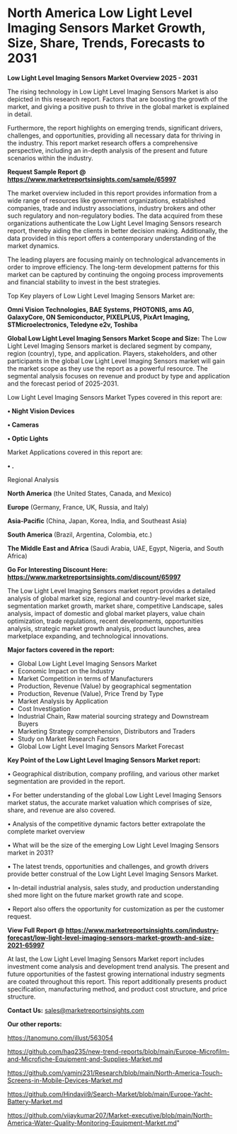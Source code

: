 # North America Low Light Level Imaging Sensors Market Growth, Size, Share, Trends, Forecasts to 2031

<Strong> Low Light Level Imaging Sensors Market Overview 2025 - 2031</strong>

The rising technology in Low Light Level Imaging Sensors Market is also depicted in this research report. Factors that are boosting the growth of the market, and giving a positive push to thrive in the global market is explained in detail.

Furthermore, the report highlights on emerging trends, significant drivers, challenges, and opportunities, providing all necessary data for thriving in the industry. This report market research offers a comprehensive perspective, including an in-depth analysis of the present and future scenarios within the industry.

<strong>Request Sample Report @ <a href=https://www.marketreportsinsights.com/sample/65997>https://www.marketreportsinsights.com/sample/65997</a></strong>

The market overview included in this report provides information from a wide range of resources like government organizations, established companies, trade and industry associations, industry brokers and other such regulatory and non-regulatory bodies. The data acquired from these organizations authenticate the Low Light Level Imaging Sensors research report, thereby aiding the clients in better decision making. Additionally, the data provided in this report offers a contemporary understanding of the market dynamics.

The leading players are focusing mainly on technological advancements in order to improve efficiency. The long-term development patterns for this market can be captured by continuing the ongoing process improvements and financial stability to invest in the best strategies.

Top Key players of Low Light Level Imaging Sensors Market are:

<strong>Omni Vision Technologies, BAE Systems, PHOTONIS, ams AG, GalaxyCore, ON Semiconductor, PIXELPLUS, PixArt Imaging, STMicroelectronics, Teledyne e2v, Toshiba</strong>

<strong><b>Global Low Light Level Imaging Sensors Market Scope and Size:</b></strong>
The Low Light Level Imaging Sensors market is declared segment by company, region (country), type, and application. Players, stakeholders, and other participants in the global Low Light Level Imaging Sensors market will gain the market scope as they use the report as a powerful resource. The segmental analysis focuses on revenue and product by type and application and the forecast period of 2025-2031.

Low Light Level Imaging Sensors Market Types covered in this report are:

<strong>• Night Vision Devices

• Cameras

• Optic Lights</strong>

Market Applications covered in this report are:

<strong>• .</strong> 

Regional Analysis

<strong>North America</strong> (the United States, Canada, and Mexico)

<strong>Europe</strong> (Germany, France, UK, Russia, and Italy)

<strong>Asia-Pacific</strong> (China, Japan, Korea, India, and Southeast Asia)

<strong>South America</strong> (Brazil, Argentina, Colombia, etc.)

<strong>The Middle East and Africa</strong> (Saudi Arabia, UAE, Egypt, Nigeria, and South Africa)

<strong>Go For Interesting Discount Here: <a href=https://www.marketreportsinsights.com/discount/65997>https://www.marketreportsinsights.com/discount/65997</a></strong>

The Low Light Level Imaging Sensors market report provides a detailed analysis of global market size, regional and country-level market size, segmentation market growth, market share, competitive Landscape, sales analysis, impact of domestic and global market players, value chain optimization, trade regulations, recent developments, opportunities analysis, strategic market growth analysis, product launches, area marketplace expanding, and technological innovations.

<strong><b>Major factors covered in the report:</b></strong>
<ul>
  <li>Global Low Light Level Imaging Sensors Market </li>
  <li>Economic Impact on the Industry</li>
  <li>Market Competition in terms of Manufacturers</li>
  <li>Production, Revenue (Value) by geographical segmentation</li>
  <li>Production, Revenue (Value), Price Trend by Type</li>
  <li>Market Analysis by Application</li>
  <li>Cost Investigation</li>
  <li>Industrial Chain, Raw material sourcing strategy and Downstream Buyers</li>
  <li>Marketing Strategy comprehension, Distributors and Traders</li>
  <li>Study on Market Research Factors</li>
  <li>Global Low Light Level Imaging Sensors Market Forecast</li>
</ul>

<strong><b>Key Point of the Low Light Level Imaging Sensors Market report:</b></strong>

• Geographical distribution, company profiling, and various other market segmentation are provided in the report.

• For better understanding of the global Low Light Level Imaging Sensors market status, the accurate market valuation which comprises of size, share, and revenue are also covered.

• Analysis of the competitive dynamic factors better extrapolate the complete market overview

• What will be the size of the emerging Low Light Level Imaging Sensors market in 2031?

• The latest trends, opportunities and challenges, and growth drivers provide better construal of the Low Light Level Imaging Sensors Market.

• In-detail industrial analysis, sales study, and production understanding shed more light on the future market growth rate and scope.

• Report also offers the opportunity for customization as per the customer request.

<strong><b>View Full Report @ <a href=https://www.marketreportsinsights.com/industry-forecast/low-light-level-imaging-sensors-market-growth-and-size-2021-65997>https://www.marketreportsinsights.com/industry-forecast/low-light-level-imaging-sensors-market-growth-and-size-2021-65997</a></b></strong>


At last, the Low Light Level Imaging Sensors Market report includes investment come analysis and development trend analysis. The present and future opportunities of the fastest growing international industry segments are coated throughout this report. This report additionally presents product specification, manufacturing method, and product cost structure, and price structure.

<strong>Contact Us:</strong>
sales@marketreportsinsights.com

<strong>Our other reports:</strong>

<a href=https://tanomuno.com/illust/563054>https://tanomuno.com/illust/563054</a>

<a href=https://github.com/haq235/new-trend-reports/blob/main/Europe-Microfilm-and-Microfiche-Equipment-and-Supplies-Market.md>https://github.com/haq235/new-trend-reports/blob/main/Europe-Microfilm-and-Microfiche-Equipment-and-Supplies-Market.md</a>

<a href=https://github.com/yamini231/Research/blob/main/North-America-Touch-Screens-in-Mobile-Devices-Market.md>https://github.com/yamini231/Research/blob/main/North-America-Touch-Screens-in-Mobile-Devices-Market.md</a>

<a href=https://github.com/Hindavii9/Search-Market/blob/main/Europe-Yacht-Battery-Market.md>https://github.com/Hindavii9/Search-Market/blob/main/Europe-Yacht-Battery-Market.md</a>

<a href=https://github.com/vijaykumar207/Market-executive/blob/main/North-America-Water-Quality-Monitoring-Equipment-Market.md>https://github.com/vijaykumar207/Market-executive/blob/main/North-America-Water-Quality-Monitoring-Equipment-Market.md</a>"

